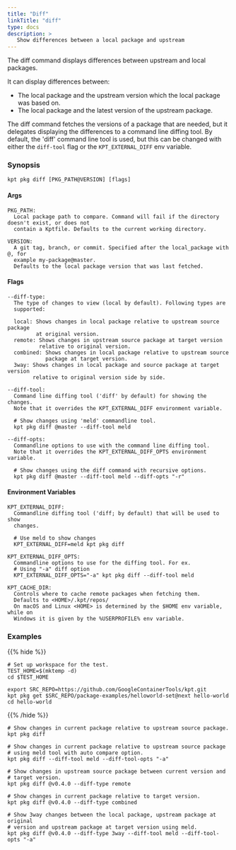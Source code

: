```yaml
---
title: "Diff"
linkTitle: "diff"
type: docs
description: >
   Show differences between a local package and upstream
---
```

<!--mdtogo:Short
   Show differences between a local package and upstream
-->

The diff command displays differences between upstream and local packages.

It can display differences between:

- The local package and the upstream version which the local package was based on.
- The local package and the latest version of the upstream package. 

The diff command fetches the versions of a package that are needed, but
it delegates displaying the differences to a command line diffing tool. By 
default, the 'diff' command line tool is used, but this can be changed with either the
`diff-tool` flag or the `KPT_EXTERNAL_DIFF` env variable.

### Synopsis
<!--mdtogo:Long-->
```
kpt pkg diff [PKG_PATH@VERSION] [flags]
```

#### Args

```
PKG_PATH:
  Local package path to compare. Command will fail if the directory doesn't exist, or does not
  contain a Kptfile. Defaults to the current working directory.

VERSION:
  A git tag, branch, or commit. Specified after the local_package with @, for 
  example my-package@master.
  Defaults to the local package version that was last fetched.
```

#### Flags

```
--diff-type:
  The type of changes to view (local by default). Following types are
  supported:

  local: Shows changes in local package relative to upstream source package
         at original version.
  remote: Shows changes in upstream source package at target version
          relative to original version.
  combined: Shows changes in local package relative to upstream source
            package at target version.
  3way: Shows changes in local package and source package at target version
        relative to original version side by side.

--diff-tool:
  Command line diffing tool ('diff' by default) for showing the changes.
  Note that it overrides the KPT_EXTERNAL_DIFF environment variable.
  
  # Show changes using 'meld' commandline tool.
  kpt pkg diff @master --diff-tool meld

--diff-opts:
  Commandline options to use with the command line diffing tool.
  Note that it overrides the KPT_EXTERNAL_DIFF_OPTS environment variable.
  
  # Show changes using the diff command with recursive options.
  kpt pkg diff @master --diff-tool meld --diff-opts "-r"
```

#### Environment Variables

```
KPT_EXTERNAL_DIFF:
  Commandline diffing tool ('diff; by default) that will be used to show
  changes.
  
  # Use meld to show changes
  KPT_EXTERNAL_DIFF=meld kpt pkg diff

KPT_EXTERNAL_DIFF_OPTS:
  Commandline options to use for the diffing tool. For ex.
  # Using "-a" diff option
  KPT_EXTERNAL_DIFF_OPTS="-a" kpt pkg diff --diff-tool meld
   
KPT_CACHE_DIR:
  Controls where to cache remote packages when fetching them.
  Defaults to <HOME>/.kpt/repos/
  On macOS and Linux <HOME> is determined by the $HOME env variable, while on
  Windows it is given by the %USERPROFILE% env variable.
```
<!--mdtogo-->

### Examples

{{% hide %}}

<!-- @makeWorkplace @verifyExamples-->
```
# Set up workspace for the test.
TEST_HOME=$(mktemp -d)
cd $TEST_HOME
```

<!-- @fetchPackage @verifyExamples-->
```shell
export SRC_REPO=https://github.com/GoogleContainerTools/kpt.git
kpt pkg get $SRC_REPO/package-examples/helloworld-set@next hello-world
cd hello-world
```

{{% /hide %}}

<!--mdtogo:Examples-->
<!-- @pkgDiff @verifyExamples-->
```shell
# Show changes in current package relative to upstream source package.
kpt pkg diff
```

```shell
# Show changes in current package relative to upstream source package
# using meld tool with auto compare option.
kpt pkg diff --diff-tool meld --diff-tool-opts "-a"
```

<!-- @pkgDiff @verifyExamples-->
```shell
# Show changes in upstream source package between current version and
# target version.
kpt pkg diff @v0.4.0 --diff-type remote
```

<!-- @pkgDiff @verifyExamples-->
```shell
# Show changes in current package relative to target version.
kpt pkg diff @v0.4.0 --diff-type combined
```

```shell
# Show 3way changes between the local package, upstream package at original
# version and upstream package at target version using meld.
kpt pkg diff @v0.4.0 --diff-type 3way --diff-tool meld --diff-tool-opts "-a"
```
<!--mdtogo-->
